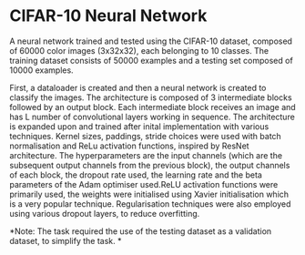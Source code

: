 <h1>CIFAR-10 Neural Network</h1>

A neural network trained and tested using the CIFAR-10 dataset, composed of 60000 color images (3x32x32), each belonging to 10 classes. The training dataset consists of 50000 examples and a testing set composed of 10000 examples. 

First, a dataloader is created and then a neural network is created to classify the images. The architecture is composed of 3 intermediate blocks followed by an output block. Each intermediate block receives an image and has L number of convolutional layers working in sequence. The architecture is expanded upon and trained after inital implementation with various techniques. Kernel sizes, paddings, stride choices were used with batch normalisation and ReLu activation functions, inspired by ResNet architecture. The hyperparameters are the input channels (which are the subsequent output channels from the previous block), the output channels of each block, the dropout rate used, the learning rate and the beta parameters of the Adam optimiser used.ReLU activation functions were primarily used, the weights were initialised using Xavier initialisation which is a very popular technique. Regularisation techniques were also employed using various dropout layers, to reduce overfitting. 

*Note: The task required the use of the testing dataset as a validation dataset, to simplify the task. *
